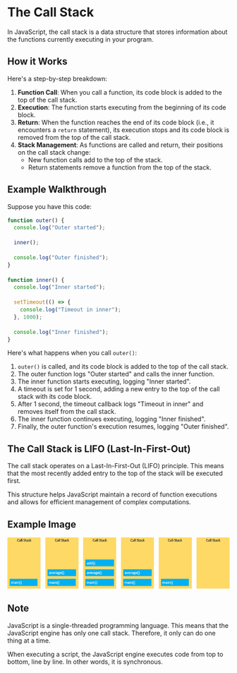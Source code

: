 **The Call Stack**
==================

In JavaScript, the call stack is a data structure that stores information about the functions currently 
executing in your program.

**How it Works**
-----------------

Here's a step-by-step breakdown:

1.  **Function Call**: When you call a function, its code block is added to the top of the call stack.
2.  **Execution**: The function starts executing from the beginning of its code block.
3.  **Return**: When the function reaches the end of its code block (i.e., it encounters a `return` statement), 
its execution stops and its code block is removed from the top of the call stack.
4.  **Stack Management**: As functions are called and return, their positions on the call stack change:
    *   New function calls add to the top of the stack.
    *   Return statements remove a function from the top of the stack.

**Example Walkthrough**
----------------------

Suppose you have this code:

```javascript
function outer() {
  console.log("Outer started");

  inner();

  console.log("Outer finished");
}

function inner() {
  console.log("Inner started");

  setTimeout(() => {
    console.log("Timeout in inner");
  }, 1000);

  console.log("Inner finished");
}
```

Here's what happens when you call `outer()`:

1.  `outer()` is called, and its code block is added to the top of the call stack.
2.  The outer function logs "Outer started" and calls the inner function.
3.  The inner function starts executing, logging "Inner started".
4.   A timeout is set for 1 second, adding a new entry to the top of the call stack with its code block.
5.  After 1 second, the timeout callback logs "Timeout in inner" and removes itself from the call stack.
6.  The inner function continues executing, logging "Inner finished".
7.  Finally, the outer function's execution resumes, logging "Outer finished".

**The Call Stack is LIFO (Last-In-First-Out)**
------------------------------------------

The call stack operates on a Last-In-First-Out (LIFO) principle. This means that the most recently added entry 
to the top of the stack will be executed first.

This structure helps JavaScript maintain a record of function executions and allows for efficient management of 
complex computations.

**Example Image**
---------------

![the-pyramid-structure-of-the-call-stack](img/JavaScript-Call-Stack.png)

**Note**
-------

JavaScript is a single-threaded programming language. This means that the JavaScript engine has only one call stack. Therefore, it only can do one thing at a time.

When executing a script, the JavaScript engine executes code from top to bottom, line by line. In other words, it is synchronous.